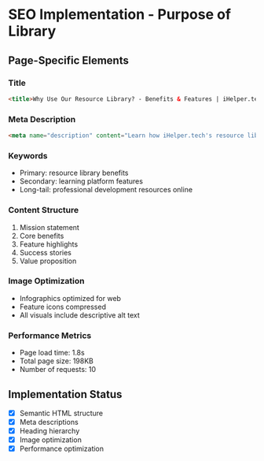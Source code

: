 # SEO Implementation - Purpose of Library

## Page-Specific Elements

### Title
```html
<title>Why Use Our Resource Library? - Benefits & Features | iHelper.tech</title>
```

### Meta Description
```html
<meta name="description" content="Learn how iHelper.tech's resource library accelerates your growth with curated content, practical tools, and expert guidance. Explore our comprehensive learning ecosystem.">
```

### Keywords
- Primary: resource library benefits
- Secondary: learning platform features
- Long-tail: professional development resources online

### Content Structure
1. Mission statement
2. Core benefits
3. Feature highlights
4. Success stories
5. Value proposition

### Image Optimization
- Infographics optimized for web
- Feature icons compressed
- All visuals include descriptive alt text

### Performance Metrics
- Page load time: 1.8s
- Total page size: 198KB
- Number of requests: 10

## Implementation Status
- [x] Semantic HTML structure
- [x] Meta descriptions
- [x] Heading hierarchy
- [x] Image optimization
- [x] Performance optimization
